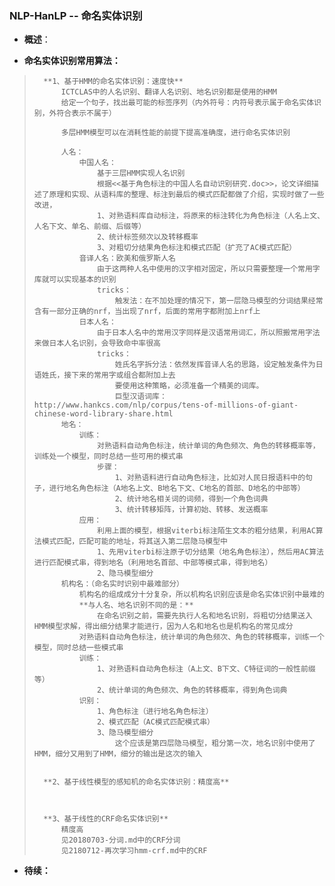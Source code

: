 ### NLP-HanLP -- 命名实体识别
- **概述**：
>
>
>
>
>
>
>
>
>

- **命名实体识别常用算法：**
>       **1、基于HMM的命名实体识别：速度快**
>           ICTCLAS中的人名识别、翻译人名识别、地名识别都是使用的HMM
>           给定一个句子，找出最可能的标签序列（内外符号：内符号表示属于命名实体识别，外符合表示不属于）
>
>           多层HMM模型可以在消耗性能的前提下提高准确度，进行命名实体识别
>
>           人名：
>               中国人名：
>                   基于三层HMM实现人名识别
>                   根据<<基于角色标注的中国人名自动识别研究.doc>>，论文详细描述了原理和实现、从语料库的整理、标注到最后的模式匹配都做了介绍，实现时做了一些改进，
>                   1、对熟语料库自动标注，将原来的标注转化为角色标注（人名上文、人名下文、单名、前缀、后缀等）
>                   2、统计标签频次以及转移概率
>                   3、对粗切分结果角色标注和模式匹配（扩充了AC模式匹配）
>               音译人名：欧美和俄罗斯人名
>                   由于这两种人名中使用的汉字相对固定，所以只需要整理一个常用字库就可以实现基本的识别
>                   tricks：
>                       触发法：在不加处理的情况下，第一层隐马模型的分词结果经常含有一部分正确的nrf，当出现了nrf，后面的常用字都附加上nrf上
>               日本人名：
>                   由于日本人名中的常用汉字同样是汉语常用词汇，所以照搬常用字法来做日本人名识别，会导致命中率很高
>                   tricks：
>                       姓氏名字拆分法：依然发挥音译人名的思路，设定触发条件为日语姓氏，接下来的常用字或组合都附加上去
>                       要使用这种策略，必须准备一个精美的词库。
>                       巨型汉语词库：http://www.hankcs.com/nlp/corpus/tens-of-millions-of-giant-chinese-word-library-share.html
>           地名：
>               训练：
>                   对熟语料自动角色标注，统计单词的角色频次、角色的转移概率等，训练处一个模型，同时总结一些可用的模式串
>                   步骤：
>                       1、对熟语料进行自动角色标注，比如对人民日报语料中的句子，进行地名角色标注（A地名上文、B地名下文、C地名的首部、D地名的中部等）
>                       2、统计地名相关词的词频，得到一个角色词典
>                       3、统计转移矩阵，计算初始、转移、发送概率
>               应用：
>                   利用上面的模型，根据viterbi标注陌生文本的粗分结果，利用AC算法模式匹配，匹配可能的地址，将其送入第二层隐马模型中
>                   1、先用viterbi标注原子切分结果（地名角色标注），然后用AC算法进行匹配模式串，得到地名（利用地名首部、中部等模式串，得到地名）
>                   2、隐马模型细分
>           机构名：（命名实时识别中最难部分）
>               机构名的组成成分十分复杂，所以机构名识别应该是命名实体识别中最难的
>               **与人名、地名识别不同的是：**
>                   在命名识别之前，需要先执行人名和地名识别，将粗切分结果送入HMM模型求解，得出细分结果才能进行，因为人名和地名也是机构名的常见成分
>               对熟语料自动角色标注，统计单词的角色频次、角色的转移概率，训练一个模型，同时总结一些模式串
>               训练：
>                   1、对熟语料自动角色标注（A上文、B下文、C特征词的一般性前缀等）
>                   2、统计单词的角色频次、角色的转移概率，得到角色词典
>               识别：
>                   1、角色标注（进行地名角色标注）
>                   2、模式匹配（AC模式匹配模式串）
>                   3、隐马模型细分
>                       这个应该是第四层隐马模型，粗分第一次，地名识别中使用了HMM，细分又用到了HMM，细分的输出是这次的输入
>
>
>       **2、基于线性模型的感知机的命名实体识别：精度高**
>
>           
>
>       **3、基于线性的CRF命名实体识别**
>           精度高
>           见20180703-分词.md中的CRF分词
>           见2180712-再次学习hmm-crf.md中的CRF
>
>
>
>
>
>
>
>
>
>
>
>
>
>
>
>
>
>
>
>
>

- **待续：**
>
>
>
>
>
>
>
